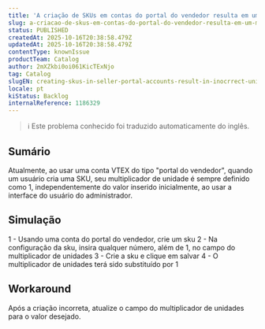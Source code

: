 ```yaml
---
title: 'A criação de SKUs em contas do portal do vendedor resulta em um multiplicador de unidades incorreto'
slug: a-criacao-de-skus-em-contas-do-portal-do-vendedor-resulta-em-um-multiplicador-de-unidades-incorreto
status: PUBLISHED
createdAt: 2025-10-16T20:38:58.479Z
updatedAt: 2025-10-16T20:38:58.479Z
contentType: knownIssue
productTeam: Catalog
author: 2mXZkbi0oi061KicTExNjo
tag: Catalog
slugEN: creating-skus-in-seller-portal-accounts-result-in-inocrrect-unit-multiplier
locale: pt
kiStatus: Backlog
internalReference: 1186329
---
```


>ℹ️ Este problema conhecido foi traduzido automaticamente do inglês.

## Sumário


Atualmente, ao usar uma conta VTEX do tipo "portal do vendedor", quando um usuário cria uma SKU, seu multiplicador de unidade é sempre definido como 1, independentemente do valor inserido inicialmente, ao usar a interface do usuário do administrador.
## Simulação


1 - Usando uma conta do portal do vendedor, crie um sku
2 - Na configuração da sku, insira qualquer número, além de 1, no campo do multiplicador de unidades
3 - Crie a sku e clique em salvar
4 - O multiplicador de unidades terá sido substituído por 1


## Workaround


Após a criação incorreta, atualize o campo do multiplicador de unidades para o valor desejado.



